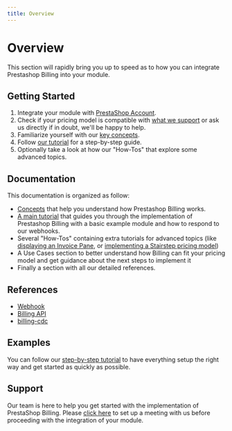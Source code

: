 ```yaml
---
title: Overview
---
```


# Overview

This section will rapidly bring you up to speed as to how you can integrate Prestashop Billing into your module.

## Getting Started

1. Integrate your module with [PrestaShop Account](../../4-prestashop-account/README.md).
2. Check if your pricing model is compatible with [what we support](../2-concepts/README.md#pricing-models) or ask us directly if in doubt, we'll be happy to help.
3. Familiarize yourself with our [key concepts](../2-concepts/README.md).
4. Follow [our tutorial](../3-tutorial/README.md) for a step-by-step guide.
5. Optionally take a look at how our "How-Tos" that explore some advanced topics.

## Documentation

This documentation is organized as follow:

- [Concepts](../2-concepts/README.md) that help you understand how Prestashop Billing works.
- [A main tutorial](../3-tutorial/README.md) that guides you through the implementation of Prestashop Billing with a basic example module and how to respond to our webhooks.
- Several "How-Tos" containing extra tutorials for advanced topics (like [displaying an Invoice Pane](../4-how-tos/2-display-invoice-pane/README.md), or [implementing a Stairstep pricing model](../4-how-tos/1-stairstep/README.md))
- A Use Cases section to better understand how Billing can fit your pricing model and get guidance about the next steps to implement it
- Finally a section with all our detailed references.

## References

- [Webhook](../6-references/1-webhook/README.md)
- [Billing API](../6-references/2-billing-api/README.md)
- [billing-cdc](../6-references/3-billing-cdc/README.md)

## Examples

You can follow our [step-by-step tutorial](../3-tutorial/README.md) to have everything setup the right way and get started as quickly as possible.

## Support

Our team is here to help you get started with the implementation of PrestaShop Billing. Please [click here](https://meetings.hubspot.com/esteban-martin3/prestashop-new-framework-integration-meeting) to set up a meeting with us before proceeding with the integration of your module.
